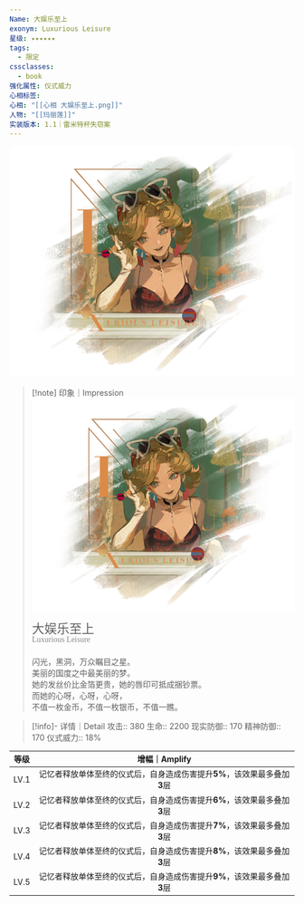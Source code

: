 ```yaml
---
Name: 大娱乐至上
exonym: Luxurious Leisure
星级: ✦✦✦✦✦✦
tags:
  - 限定
cssclasses:
  - book
强化属性: 仪式威力
心相标签: 
心相: "[[心相 大娱乐至上.png]]"
人物: "[[玛丽莲]]"
实装版本: 1.1｜雷米特杯失窃案
---
```

![cover](assets/大娱乐至上｜Luxurious%20Leisure.assets/心相%20大娱乐至上.png)

> [!note] 印象｜Impression
> ![心相 大娱乐至上|inlL|300](assets/大娱乐至上｜Luxurious%20Leisure.assets/心相%20大娱乐至上.png)
> <p style="font-family: '家族宋', sans-serif; font-size: 22px; line-height: 0.75; text-indent: 0;">大娱乐至上<br><span style="font-family: serif; font-size: 14px; color: #888888;">Luxurious Leisure</span></p>
> 
> 闪光，黑洞，万众瞩目之星。  
> 美丽的国度之中最美丽的梦。  
> 她的发丝价比金箔更贵，她的唇印可抵成捆钞票。  
> 而她的心呀，心呀，心呀，  
> 不值一枚金币，不值一枚银币，不值一瞧。

> [!info]- 详情｜Detail
> 攻击:: 380
> 生命:: 2200
> 现实防御:: 170
> 精神防御:: 170
> 仪式威力:: 18%

| 等级 |                        增幅｜Amplify                         |
| :--: | :----------------------------------------------------------: |
| LV.1 | 记忆者释放单体至终的仪式后，自身造成伤害提升**5%**，该效果最多叠加**3**层 |
| LV.2 | 记忆者释放单体至终的仪式后，自身造成伤害提升**6%**，该效果最多叠加**3**层 |
| LV.3 | 记忆者释放单体至终的仪式后，自身造成伤害提升**7%**，该效果最多叠加**3**层 |
| LV.4 | 记忆者释放单体至终的仪式后，自身造成伤害提升**8%**，该效果最多叠加**3**层 |
| LV.5 | 记忆者释放单体至终的仪式后，自身造成伤害提升**9%**，该效果最多叠加**3**层 |
